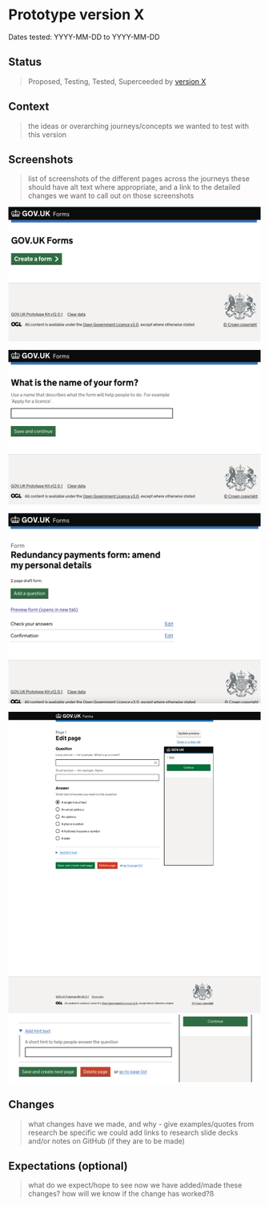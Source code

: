 # Prototype version X

Dates tested: YYYY-MM-DD to YYYY-MM-DD

## Status

> Proposed, Testing, Tested, Superceeded by [version X](../prototype-version-X)

## Context

> the ideas or overarching journeys/concepts we wanted to test with this version

## Screenshots

> list of screenshots of the different pages across the journeys
> these should have alt text where appropriate, and a link to the detailed changes we want to call out on those screenshots

<!--
> for example, ![alt text](screenshots/001-forms-landing.png)
> consider adding links to prototype screens for latest version of pages
-->

![alt text](screenshots/001-forms-landing.png)

![alt text](screenshots/002-name-your-form.png)

![alt text](screenshots/003-form-overview-first-time.png)

![alt text](screenshots/004-edit-page-1.png)
![alt text](screenshots/004-edit-page-1-hint.png)

## Changes

> what changes have we made, and why - give examples/quotes from research
> be specific
> we could add links to research slide decks and/or notes on GitHub (if they are to be made)

## Expectations (optional)

> what do we expect/hope to see now we have added/made these changes?
> how will we know if the change has worked?ß
